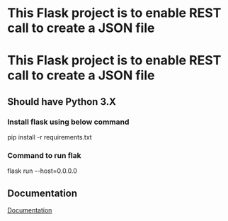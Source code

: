 # This Flask project is to enable REST call to create a JSON file

# This Flask project is to enable REST call to create a JSON file

## Should have Python 3.X

### Install flask using below command
pip install -r requirements.txt

### Command to run flak 

flask run --host=0.0.0.0

## Documentation

[Documentation](https://rest-apis-flask.teclado.com/)